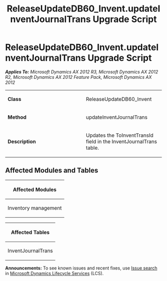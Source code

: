 ﻿---
title: ReleaseUpdateDB60_Invent.updateInventJournalTrans Upgrade Script
TOCTitle: ReleaseUpdateDB60_Invent.updateInventJournalTrans Upgrade Script
ms:assetid: 9214519c-f044-e54c-f33b-e71e66b018df
ms:mtpsurl: https://msdn.microsoft.com/en-us/library/JJ736594(v=AX.60)
ms:contentKeyID: 49709782
ms.date: 05/18/2015
mtps_version: v=AX.60
---

# ReleaseUpdateDB60\_Invent.updateInventJournalTrans Upgrade Script 


_**Applies To:** Microsoft Dynamics AX 2012 R3, Microsoft Dynamics AX 2012 R2, Microsoft Dynamics AX 2012 Feature Pack, Microsoft Dynamics AX 2012_

<table>
<colgroup>
<col style="width: 50%" />
<col style="width: 50%" />
</colgroup>
<tbody>
<tr class="odd">
<td><p><strong>Class</strong></p></td>
<td><p>ReleaseUpdateDB60_Invent</p></td>
</tr>
<tr class="even">
<td><p><strong>Method</strong></p></td>
<td><p>updateInventJournalTrans</p></td>
</tr>
<tr class="odd">
<td><p><strong>Description</strong></p></td>
<td><p>Updates the ToInventTransId field in the InventJournalTrans table.</p></td>
</tr>
</tbody>
</table>


## Affected Modules and Tables

<table>
<colgroup>
<col style="width: 100%" />
</colgroup>
<thead>
<tr class="header">
<th><p>Affected Modules</p></th>
</tr>
</thead>
<tbody>
<tr class="odd">
<td><p>Inventory management</p></td>
</tr>
</tbody>
</table>


<table>
<colgroup>
<col style="width: 100%" />
</colgroup>
<thead>
<tr class="header">
<th><p>Affected Tables</p></th>
</tr>
</thead>
<tbody>
<tr class="odd">
<td><p>InventJournalTrans</p></td>
</tr>
</tbody>
</table>

  
**Announcements:** To see known issues and recent fixes, use [Issue search](http://go.microsoft.com/fwlink/?linkid=389258) in [Microsoft Dynamics Lifecycle Services](http://go.microsoft.com/fwlink/?linkid=306505) (LCS).


